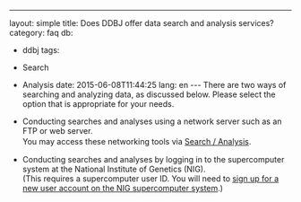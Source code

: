 ---
layout: simple
title: Does DDBJ offer data search and analysis services?
category: faq
db:
  - ddbj
tags: 
  - Search
  - Analysis
date: 2015-06-08T11:44:25
lang: en
--- There are two ways of searching and
analyzing data, as discussed below. Please select the option that is
appropriate for your needs.

  - Conducting searches and analyses using a network server such as an
    FTP or web server.  
    You may access these networking tools via [Search /
    Analysis](/searches-e.html).　
  - Conducting searches and analyses by logging in to the supercomputer
    system at the National Institute of Genetics (NIG).  
    (This requires a supercomputer user ID. You will need to [sign up
    for a new user account on the NIG supercomputer
    system](http://sc2.ddbj.nig.ac.jp/index.php/en/en-new-application).)
